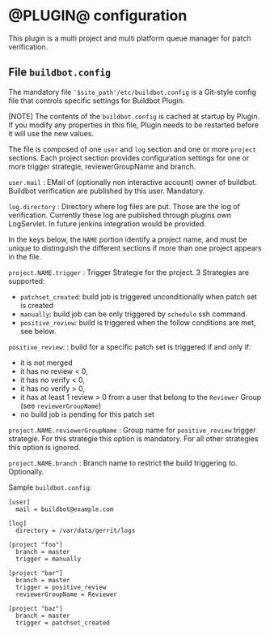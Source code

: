 @PLUGIN@ configuration
======================

This plugin is a multi project and multi platform queue manager
for patch verification.

File `buildbot.config`
------------------------

The mandatory file `'$site_path'/etc/buildbot.config` 
is a Git-style config file that controls specific settings for Buildbot
Plugin.

[NOTE]
The contents of the `buildbot.config` is cached at startup by Plugin. 
If you modify any properties in this file, Plugin needs to be restarted 
before it will use the new values.

The file is composed of one `user` and `log` section and one or more `project` 
sections. Each project section provides configuration settings for one or more 
trigger strategie, reviewerGroupName and branch.

`user.mail`
:	EMail of (optionally non interactive account) owner of buildbot. 
        Buildbot verification are published by this user. Mandatory.

`log.directory`
:       Directory where log files are put. Those are the log of verification.
        Currently these log are published through plugins own LogServlet. 
        In future jenkins integration would be provided.

In the keys below, the `NAME` portion identify a project name, and
must be unique to distinguish the different sections if more than one
project appears in the file.

`project.NAME.trigger`
:	Trigger Strategie for the project. 3 Strategies are supported:
* `patchset_created`: build job is triggered unconditionally when patch set is created
* `manually`: build job can be only triggered by `schedule` ssh command.
* `positive_review`: build is triggered when the follow conditions are met, see below.

`positive_review`:
:	build for a specific patch set is triggered if and only if:
* it is not merged
* it has no review < 0,
* it has no verify < 0,
* it has no verify > 0,
* it has at least 1 review > 0 from a user that belong to the `Reviewer` Group (see `reviewerGroupName`)
* no build job is pending for this patch set

`project.NAME.reviewerGroupName`
:       Group name for `positive_review` trigger strategie. For this strategie this 
        option is mandatory. For all other strategies this option is ignored.

`project.NAME.branch`
:       Branch name to restrict the build triggering to. Optionally.

Sample `buildbot.config`:

```
[user]
  mail = buildbot@example.com

[log]
  directory = /var/data/gerrit/logs

[project "foo"]
  branch = master
  trigger = manually

[project "bar"]
  branch = master
  trigger = positive_review
  reviewerGroupName = Reviewer

[project "baz"]
  branch = master
  trigger = patchset_created
```

